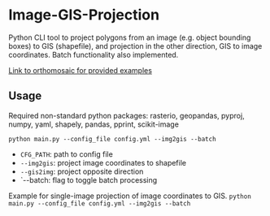 # Image-GIS-Projection
Python CLI tool to project polygons from an image (e.g. object bounding boxes) to GIS (shapefile), and projection in the other direction, GIS to image coordinates. Batch functionality also implemented.

[Link to orthomosaic for provided examples](https://drive.google.com/file/d/1bFHmdtsY0fvG47YHJ8e_5pslcQkR7r6U/view?usp=drive_link)

## Usage
Required non-standard python packages: rasterio, geopandas, pyproj, numpy, yaml, shapely, pandas, pprint, scikit-image

`
python main.py --config_file config.yml --img2gis --batch
`
* `CFG_PATH`: path to config file
* `--img2gis`: project image coordinates to shapefile
* `--gis2img`: project opposite direction
* `--batch: flag to toggle batch processing

Example for single-image projection of image coordinates to GIS.
`
python main.py --config_file config.yml --img2gis --batch
`
